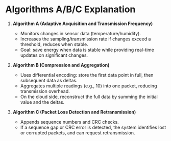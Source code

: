 # Algorithms A/B/C Explanation

1. **Algorithm A (Adaptive Acquisition and Transmission Frequency)**
   - Monitors changes in sensor data (temperature/humidity).
   - Increases the sampling/transmission rate if changes exceed a threshold, reduces when stable.
   - Goal: save energy when data is stable while providing real-time updates on significant changes.

2. **Algorithm B (Compression and Aggregation)**
   - Uses differential encoding: store the first data point in full, then subsequent data as deltas.
   - Aggregates multiple readings (e.g., 10) into one packet, reducing transmission overhead.
   - On the cloud side, reconstruct the full data by summing the initial value and the deltas.

3. **Algorithm C (Packet Loss Detection and Retransmission)**
   - Appends sequence numbers and CRC checks.
   - If a sequence gap or CRC error is detected, the system identifies lost or corrupted packets, and can request retransmission.
